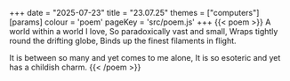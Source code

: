 +++
date = "2025-07-23"
title = "23.07.25"
themes = ["computers"]
[params]
  colour = 'poem'
  pageKey = 'src/poem.js'
+++
{{< poem >}}
A world within a world I love,
So paradoxically vast and small,
Wraps tightly round the drifting globe,
Binds up the finest filaments in flight.

It is between so many and
yet comes to me alone,
It is so esoteric and 
yet has a childish charm.
{{< /poem >}}